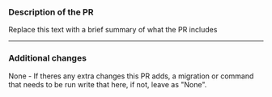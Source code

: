 ### Description of the PR
Replace this text with a brief summary of what the PR includes

----------
### Additional changes

None - If theres any extra changes this PR adds, a migration or command that needs to be run write that here, if not, leave as "None".
